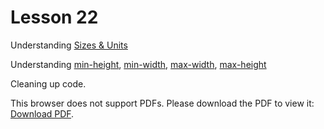 # Lesson 22

Understanding [Sizes & Units](https://developer.mozilla.org/en-US/docs/Web/CSS/font-size)

Understanding [min-height](https://developer.mozilla.org/en-US/docs/Web/CSS/min-height), [min-width](https://developer.mozilla.org/en-US/docs/Web/CSS/min-width), [max-width](https://developer.mozilla.org/en-US/docs/Web/CSS/max-width), [max-height](https://developer.mozilla.org/en-US/docs/Web/CSS/max-height)

Cleaning up code.

<p>This browser does not support PDFs. Please download the PDF to view it: <a href="css-units-slides.pdf">Download PDF</a>.</p>
</embed>
